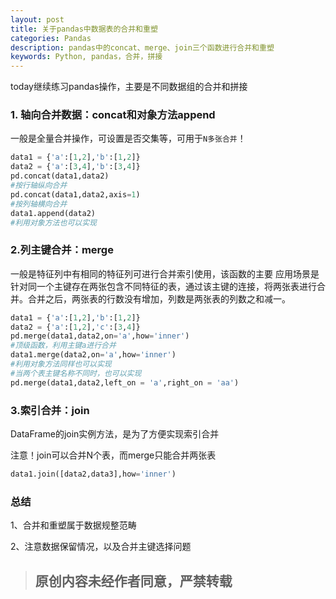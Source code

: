 ```yaml
---
layout: post
title: 关于pandas中数据表的合并和重塑
categories: Pandas
description: pandas中的concat、merge、join三个函数进行合并和重塑
keywords: Python, pandas，合并，拼接
---
```


today继续练习pandas操作，主要是不同数据组的合并和拼接

### 1. 轴向合并数据：concat和对象方法append
一般是全量合并操作，可设置是否交集等，可用于`N多张合并`！
```python
data1 = {'a':[1,2],'b':[1,2]}
data2 = {'a':[3,4],'b':[3,4]}
pd.concat(data1,data2)
#按行轴纵向合并
pd.concat(data1,data2,axis=1)
#按列轴横向合并
data1.append(data2)
#利用对象方法也可以实现
```
### 2.列主键合并：merge
一般是特征列中有相同的特征列可进行合并索引使用，该函数的主要 应用场景是针对同一个主键存在两张包含不同特征的表，通过该主键的连接，将两张表进行合并。合并之后，两张表的行数没有增加，列数是两张表的列数之和减一。
```python
data1 = {'a':[1,2],'b':[1,2]}
data2 = {'a':[1,2],'c':[3,4]}
pd.merge(data1,data2,on='a',how='inner')
#顶级函数，利用主键a进行合并
data1.merge(data2,on='a',how='inner')
#利用对象方法同样也可以实现
#当两个表主键名称不同时，也可以实现
pd.merge(data1,data2,left_on = 'a',right_on = 'aa')
```
### 3.索引合并：join
DataFrame的join实例方法，是为了方便实现索引合并

注意！join可以合并N个表，而merge只能合并两张表
```python
data1.join([data2,data3],how='inner')
```

### 总结
1、合并和重塑属于数据规整范畴

2、注意数据保留情况，以及合并主键选择问题

> ## 原创内容未经作者同意，严禁转载
